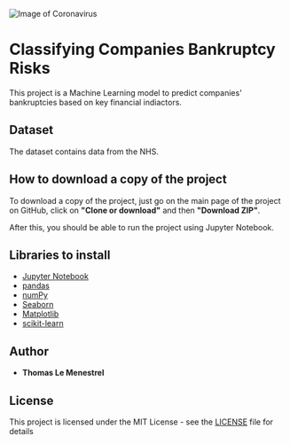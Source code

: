 ![Image of Coronavirus](https://github.com/tlemenestrel/Coronavirus_Risk_Model/blob/master/Images/coronavirus.jpg)

# Classifying Companies Bankruptcy Risks

This project is a Machine Learning model to predict companies' bankruptcies based on key financial indiactors.

## Dataset

The dataset contains data from the NHS.


## How to download a copy of the project

To download a copy of the project, just go on the main page of the project on GitHub, click on **"Clone or download"** and then **"Download ZIP"**. 

After this, you should be able to run the project using Jupyter Notebook.

## Libraries to install

* [Jupyter Notebook](https://jupyter.org/install)
* [pandas](https://pandas.pydata.org/pandas-docs/stable/getting_started/install.html)
* [numPy](https://numpy.org)
* [Seaborn](https://pypi.org/project/seaborn/)
* [Matplotlib](https://matplotlib.org/users/installing.html)
* [scikit-learn](https://scikit-learn.org/stable/install.html)

## Author

* **Thomas Le Menestrel** 

## License

This project is licensed under the MIT License - see the [LICENSE](https://github.com/tlemenestrel/Classifying_Companies_Bankruptcy_Risks/blob/master/LICENSE) file for details
